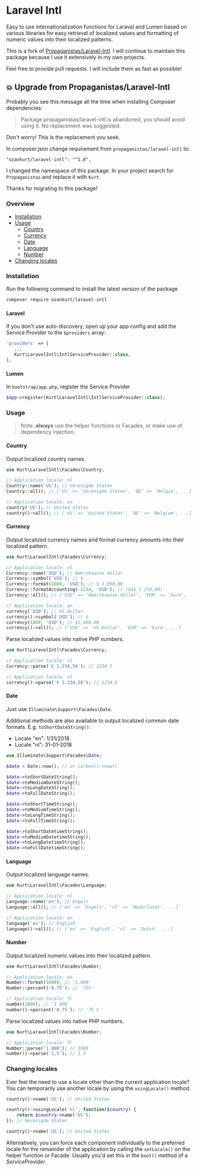 # Laravel Intl

Easy to use internationalization functions for Laravel and Lumen based on various libraries for easy retrieval of
localized values and formatting of numeric values into their localized patterns.

This is a fork of [Propaganistas/Laravel-Intl](https://github.com/Propaganistas/Laravel-Intl). I will continue to maintain this package because I use it extensively in my own projects.

Feel free to provide pull requests. I will include them as fast as possible!

## 💥 Upgrade from Propaganistas/Laravel-Intl

Probably you see this message all the time when installing Composer dependencies:

> Package propaganistas/laravel-intl is abandoned, you should avoid using it. No replacement was suggested.

Don't worry! This is the replacement you seek.

In composer.json change requirement from `propaganistas/laravel-intl` to:

    "ozankurt/laravel-intl": "^1.0",

I changed the namespace of this package. In your project search for `Propaganistas` and replace it with `Kurt`.

Thanks for migrating to this package!

### Overview

* [Installation](#installation)
* [Usage](#usage)
    * [Country](#country)
    * [Currency](#currency)
    * [Date](#date)
    * [Language](#language)
    * [Number](#number)
* [Changing locales](#changing-locales)

### Installation

Run the following command to install the latest version of the package

```bash
composer require ozankurt/laravel-intl
```

#### Laravel
If you don't use auto-discovery, open up your app config and add the Service Provider to the `$providers` array:

 ```php
'providers' => [
    ...
    Kurt\LaravelIntl\IntlServiceProvider::class,
],
```

#### Lumen
In `bootstrap/app.php`, register the Service Provider

 ```php
$app->register(Kurt\LaravelIntl\IntlServiceProvider::class);
```

### Usage

> Note: **always** use the helper functions or Facades, or make use of dependency injection.

#### Country

Output localized country names.
```php
use Kurt\LaravelIntl\Facades\Country;

// Application locale: nl
Country::name('US'); // Verenigde Staten
Country::all(); // ['US' => 'Verenigde Staten', 'BE' => 'België', ...]
```

```php
// Application locale: en
country('US'); // United States
country()->all(); // ['US' => 'United States', 'BE' => 'Belgium', ...]
```

#### Currency

Output localized currency names and format currency amounts into their localized pattern.

```php
use Kurt\LaravelIntl\Facades\Currency;

// Application locale: nl
Currency::name('USD'); // Amerikaanse dollar
Currency::symbol('USD'); // $
Currency::format(1000, 'USD'); // $ 1.000,00
Currency::formatAccounting(-1234, 'USD'); // (US$ 1.234,00)
Currency::all(); // ['USD' => 'Amerikaanse dollar', 'EUR' => 'Euro', ...]
```

```php
// Application locale: en
currency('USD'); // US Dollar
currency()->symbol('USD'); // $
currency(1000, 'USD'); // $1,000.00
currency()->all(); // ['USD' => 'US Dollar', 'EUR' => 'Euro', ...]
```

Parse localized values into native PHP numbers.

```php
use Kurt\LaravelIntl\Facades\Currency;

// Application locale: nl
Currency::parse('€ 1.234,50'); // 1234.5
```

```php
// Application locale: nl
currency()->parse('€ 1.234,50'); // 1234.5
```

#### Date

Just use `Illuminate\Support\Facades\Date`.

Additional methods are also available to output localized common date formats. E.g. `toShortDateString()`:

* Locale "en": 1/31/2018
* Locale "nl": 31-01-2018

````php
use Illuminate\Support\Facades\Date;

$date = Date::now(); // or carbon()->now()

$date->toShortDateString();
$date->toMediumDateString();
$date->toLongDateString();
$date->toFullDateString();

$date->toShortTimeString();
$date->toMediumTimeString();
$date->toLongTimeString();
$date->toFullTimeString();

$date->toShortDatetimeString();
$date->toMediumDatetimeString();
$date->toLongDatetimeString();
$date->toFullDatetimeString();
````

#### Language

Output localized language names.

```php
use Kurt\LaravelIntl\Facades\Language;

// Application locale: nl
Language::name('en'); // Engels
Language::all(); // ['en' => 'Engels', 'nl' => 'Nederlands', ...]
```

```php
// Application locale: en
language('en'); // English
language()->all(); // ['en' => 'English', 'nl' => 'Dutch', ...]
```

#### Number

Output localized numeric values into their localized pattern.

```php
use Kurt\LaravelIntl\Facades\Number;

// Application locale: en
Number::format(1000); // '1,000'
Number::percent('0.75'); // '75%'
```

```php
// Application locale: fr
number(1000); // '1 000'
number()->percent('0.75'); // '75 %'
```

Parse localized values into native PHP numbers.

```php
use Kurt\LaravelIntl\Facades\Number;

// Application locale: fr
Number::parse('1 000'); // 1000
number()->parse('1,5'); // 1.5
```

### Changing locales

Ever feel the need to use a locale other than the current application locale? You can temporarily use another locale by using the `usingLocale()` method.

```php
country()->name('US'); // United States

country()->usingLocale('nl', function($country) {
    return $country->name('US');
}); // Verenigde Staten

country()->name('US'); // United States
```

Alternatively, you can force each component individually to the preferred locale for the remainder of the application by calling the `setLocale()` on the helper function or Facade.
Usually you'd set this in the `boot()` method of a *ServiceProvider*.
